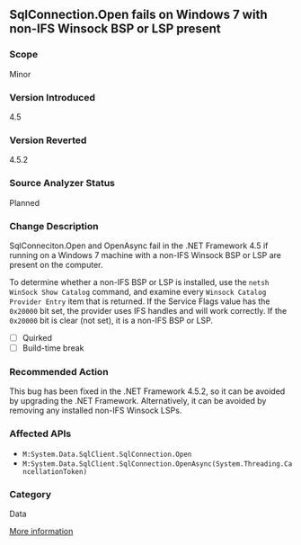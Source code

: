## SqlConnection.Open fails on Windows 7 with non-IFS Winsock BSP or LSP present

### Scope
Minor

### Version Introduced
4.5

### Version Reverted
4.5.2

### Source Analyzer Status
Planned

### Change Description
SqlConneciton.Open and OpenAsync fail in the .NET Framework 4.5 if running on a Windows 7 machine with a non-IFS Winsock BSP or LSP are present on the computer.

To determine whether a non-IFS BSP or LSP is installed, use the `netsh WinSock Show Catalog` command, and examine every `Winsock Catalog Provider Entry` item that is returned. If the Service Flags value has the `0x20000` bit set, the provider uses IFS handles and will work correctly. If the `0x20000` bit is clear (not set), it is a non-IFS BSP or LSP.

- [ ] Quirked
- [ ] Build-time break

### Recommended Action
This bug has been fixed in the .NET Framework 4.5.2, so it can be avoided by upgrading the .NET Framework. Alternatively, it can be avoided by removing any installed non-IFS Winsock LSPs.

### Affected APIs
* `M:System.Data.SqlClient.SqlConnection.Open`
* `M:System.Data.SqlClient.SqlConnection.OpenAsync(System.Threading.CancellationToken)`

### Category
Data

[More information](https://connect.microsoft.com/VisualStudio/feedback/details/729323)

<!-- breaking change id: 83 -->
